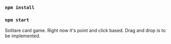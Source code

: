 ### `npm install`
### `npm start`

Solitare card game. Right now it's point and click based. Drag and drop is to be implemented.


